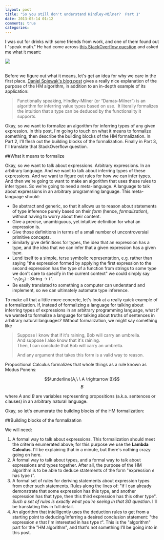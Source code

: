 ```yaml
---
layout: post
title: "So you still don't understand Hindley-Milner?  Part 1"
date: 2013-05-14 01:12
comments: true
categories: 
---
```


I was out for drinks with some friends from work, and one of them found out I "speak math."  He had come across [this StackOverflow question](http://stackoverflow.com/questions/12532552/what-part-of-milner-hindley-do-you-not-understand) and asked me what it meant:

![](http://i.stack.imgur.com/hZhjl.png)  
<br>

Before we figure out what it means, let's get an idea for why we care in the first place.  [Daniel Spiewak's blog post](http://www.codecommit.com/blog/scala/what-is-hindley-milner-and-why-is-it-cool) gives a really nice explanation of the purpose of the HM algorithm, in addition to an in-depth example of its application:

> Functionally speaking, Hindley-Milner (or “Damas-Milner”) is an algorithm for inferring value types based on use.  It literally formalizes the intuition that a type can be deduced by the functionality it supports.

Okay, so we want to formalize an algorithm for inferring types of any given expression.  In this post, I'm going to touch on what it means to formalize something, then describe the building blocks of the HM formalization.  In Part 2, I'll flesh out the building blocks of the formalization.  Finally in Part 3, I'll translate that StackOverflow question.  

##What it means to formalize

Okay, so we want to talk about expressions.  Arbitrary expressions.  In an arbitrary language.  And we want to talk about inferring types of these expressions.  And we want to figure out rules for how we can infer types.  And then we're going to want to make an algorithm that uses these rules to infer types.  So we're going to need a meta-language.  A language to talk about expressions in an arbitrary programming language.  This meta-language should:

* Be abstract and generic, so that it allows us to reason about statements of type inference purely based on their *form* (hence, *formalization*), without having to worry about their content.
* Give a precise, unambiguous, yet intuitive definition for what an expression is.
* Give those definitions in terms of a small number of uncontroversial primitive concepts.
* Similarly give definitions for types, the idea that an expression has a type, and the idea that we can infer that a given expression has a given type.
* Lend itself to a simple, terse symbolic representation, e.g. rather than saying "the expression formed by applying the first expression to the second expression has the type of a function from strings to some type we don't care to specify in the current context" we could simply say "$e_1(e_2):\mathrm{String} \rightarrow t$".
* Be easily translated to something a computer can understand and implement, so we can ultimately automate type inference.

To make all that a little more concrete, let's look at a really quick example of a formalization.  If, instead of formalizing a language for talking about inferring types of expressions in an arbitrary programming language, what if we wanted to formalize a language for talking about truths of sentences in arbitrary natural languages?  Without formalization, we might say something like

> Suppose I know that if it's raining, Bob will carry an umbrella.  
> And suppose I also know that it's raining.  
> Then, I can conclude that Bob will carry an umbrella.  
> 
> And any argument that takes this form is a valid way to reason.

Propositional Calculus formalizes that whole things as a rule known as Modus Ponens:

$$\underline{A,\ \ A \rightarrow B}$$
$$B$$

where $A$ and $B$ are variables representing propositions (a.k.a. sentences or clauses) in an arbitrary natural language.  

Okay, so let's enumerate the building blocks of the HM formalization:  

##Building blocks of the formalization

We will need:

1. A formal way to talk about expressions.  This formalization should meet the criteria enumerated above; for this purpose we use the **Lambda Calculus**.  I'll be explaining that in a minute, but there's nothing crazy going on here.
1. A formal way to talk about types, and a formal way to talk about expressions and types together.  After all, the purpose of the HM algorithm is to be able to deduce statements of the form "expression $e$ has type $t$".
1. A formal set of rules for deriving statements about expression types from other such statements. Rules along the lines of: "if I can already demonstrate that some expression has this type, and another expression has that type, then this third expression has this other type".  *Such a set of rules is exactly what you're seeing in that SO question*.  I'll be translating this in full detail.
1. An algorithm that intelligently uses the deduction rules to get from a starting point to deducing/inferring a desired conclusion statement: "the expression $e$ that I'm interested in has type $t$".  This is the "algorithm" part for the "HM algorithm", and that's not something I'll be going into in this post.

